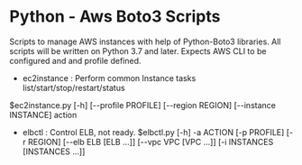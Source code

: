 # Python - Aws Boto3 Scripts

Scripts to manage AWS instances with help of Python-Boto3 libraries. All scripts will be written on Python 3.7 and later. Expects AWS CLI to be configured and and profile defined.

- ec2instance : Perform common Instance tasks list/start/stop/restart/status

$ec2instance.py [-h] [--profile PROFILE] [--region REGION]
                      [--instance INSTANCE]
                      action
- elbctl 	: Control ELB, not ready.
$elbctl.py [-h] -a ACTION [-p PROFILE] [-r REGION] [--elb ELB [ELB ...]]
                 [--vpc VPC [VPC ...]] [-i INSTANCES [INSTANCES ...]]
